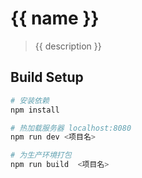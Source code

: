# {{ name }}

> {{ description }}

## Build Setup

``` bash
# 安装依赖
npm install

# 热加载服务器 localhost:8080
npm run dev <项目名>

# 为生产环境打包
npm run build  <项目名>
```
